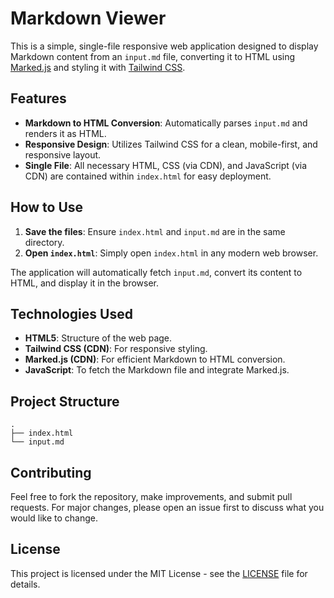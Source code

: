 # Markdown Viewer

This is a simple, single-file responsive web application designed to display Markdown content from an `input.md` file, converting it to HTML using [Marked.js](https://marked.js.org/) and styling it with [Tailwind CSS](https://tailwindcss.com/).

## Features

-   **Markdown to HTML Conversion**: Automatically parses `input.md` and renders it as HTML.
-   **Responsive Design**: Utilizes Tailwind CSS for a clean, mobile-first, and responsive layout.
-   **Single File**: All necessary HTML, CSS (via CDN), and JavaScript (via CDN) are contained within `index.html` for easy deployment.

## How to Use

1.  **Save the files**: Ensure `index.html` and `input.md` are in the same directory.
2.  **Open `index.html`**: Simply open `index.html` in any modern web browser.

The application will automatically fetch `input.md`, convert its content to HTML, and display it in the browser.

## Technologies Used

-   **HTML5**: Structure of the web page.
-   **Tailwind CSS (CDN)**: For responsive styling.
-   **Marked.js (CDN)**: For efficient Markdown to HTML conversion.
-   **JavaScript**: To fetch the Markdown file and integrate Marked.js.

## Project Structure

```
.
├── index.html
└── input.md
```

## Contributing

Feel free to fork the repository, make improvements, and submit pull requests. For major changes, please open an issue first to discuss what you would like to change.

## License

This project is licensed under the MIT License - see the [LICENSE](#license) file for details.